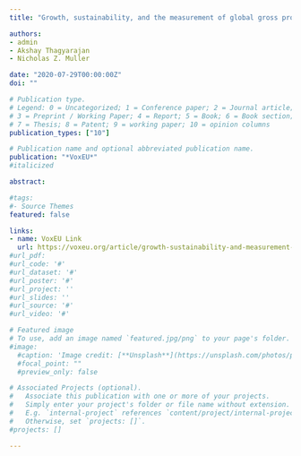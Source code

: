 ```yaml
---
title: "Growth, sustainability, and the measurement of global gross product" 

authors: 
- admin
- Akshay Thagyarajan 
- Nicholas Z. Muller

date: "2020-07-29T00:00:00Z"
doi: ""

# Publication type.
# Legend: 0 = Uncategorized; 1 = Conference paper; 2 = Journal article;
# 3 = Preprint / Working Paper; 4 = Report; 5 = Book; 6 = Book section;
# 7 = Thesis; 8 = Patent; 9 = working paper; 10 = opinion columns
publication_types: ["10"]

# Publication name and optional abbreviated publication name.
publication: "*VoxEU*"
#italicized

abstract:

#tags:
#- Source Themes
featured: false

links:
- name: VoxEU Link
  url: https://voxeu.org/article/growth-sustainability-and-measurement-global-gross-product
#url_pdf: 
#url_code: '#'
#url_dataset: '#'
#url_poster: '#'
#url_project: ''
#url_slides: ''
#url_source: '#'
#url_video: '#'

# Featured image
# To use, add an image named `featured.jpg/png` to your page's folder. 
#image:
  #caption: 'Image credit: [**Unsplash**](https://unsplash.com/photos/pLCdAaMFLTE)'
  #focal_point: ""
  #preview_only: false

# Associated Projects (optional).
#   Associate this publication with one or more of your projects.
#   Simply enter your project's folder or file name without extension.
#   E.g. `internal-project` references `content/project/internal-project/index.md`.
#   Otherwise, set `projects: []`.
#projects: []

---
```

